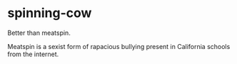 # spinning-cow
Better than meatspin.


Meatspin is a sexist form of rapacious bullying present in California schools from the internet.
